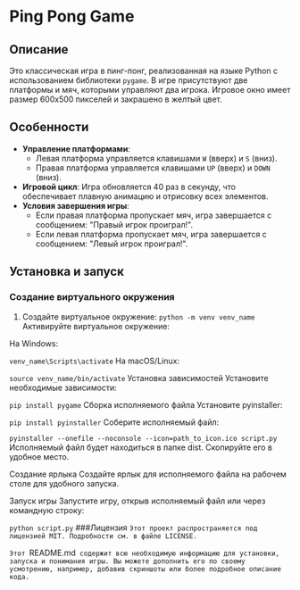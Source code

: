 # Ping Pong Game

## Описание
Это классическая игра в пинг-понг, реализованная на языке Python с использованием библиотеки `pygame`. В игре присутствуют две платформы и мяч, которыми управляют два игрока. Игровое окно имеет размер 600x500 пикселей и закрашено в желтый цвет.

## Особенности
- **Управление платформами**:
  - Левая платформа управляется клавишами `W` (вверх) и `S` (вниз).
  - Правая платформа управляется клавишами `UP` (вверх) и `DOWN` (вниз).
- **Игровой цикл**: Игра обновляется 40 раз в секунду, что обеспечивает плавную анимацию и отрисовку всех элементов.
- **Условия завершения игры**:
  - Если правая платформа пропускает мяч, игра завершается с сообщением: "Правый игрок проиграл!".
  - Если левая платформа пропускает мяч, игра завершается с сообщением: "Левый игрок проиграл!".

## Установка и запуск

### Создание виртуального окружения
1. Создайте виртуальное окружение:
   `python -m venv venv_name`
Активируйте виртуальное окружение:

На Windows:


`venv_name\Scripts\activate`
На macOS/Linux:


`source venv_name/bin/activate`
Установка зависимостей
Установите необходимые зависимости:


`pip install pygame`
Сборка исполняемого файла
Установите pyinstaller:


`pip install pyinstaller`
Соберите исполняемый файл:


`pyinstaller --onefile --noconsole --icon=path_to_icon.ico script.py`
Исполняемый файл будет находиться в папке dist. Скопируйте его в удобное место.

Создание ярлыка
Создайте ярлык для исполняемого файла на рабочем столе для удобного запуска.

Запуск игры
Запустите игру, открыв исполняемый файл или через командную строку:


`python script.py`
###Лицензия
`Этот проект распространяется под лицензией MIT. Подробности см. в файле LICENSE.`



`Этот `README.md` содержит всю необходимую информацию для установки, запуска и понимания игры. Вы можете дополнить его по своему усмотрению, например, добавив скриншоты или более подробное описание кода.`
